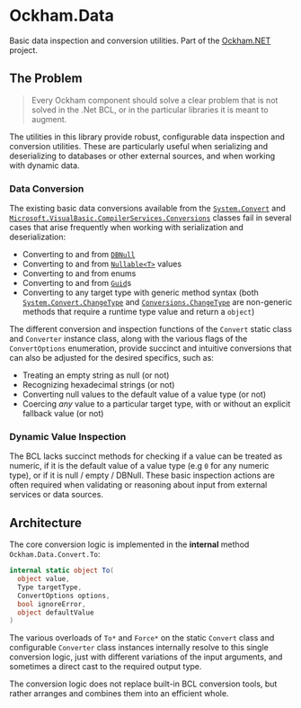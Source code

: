 # Ockham.Data
Basic data inspection and conversion utilities. Part of the [Ockham.NET](https://github.com/ockham-net/ockham.net) project.

## The Problem
> Every Ockham component should solve a clear problem that is not solved in the .Net BCL, or in the particular libraries it is meant to augment. 

The utilities in this library provide robust, configurable data inspection and conversion utilities. These are particularly useful when serializing and deserializing to databases or other external sources, and when working with dynamic data. 

### Data Conversion
The existing basic data conversions available from the [`System.Convert`](https://docs.microsoft.com/en-us/dotnet/api/system.convert) and [`Microsoft.VisualBasic.CompilerServices.Conversions`](https://docs.microsoft.com/en-us/dotnet/api/Microsoft.VisualBasic.CompilerServices.Conversions) classes fail in several cases that arise frequently when working with serialization and deserialization:

 - Converting to and from [`DBNull`](https://docs.microsoft.com/en-us/dotnet/api/system.dbnull)
 - Converting to and from [`Nullable<T>`](https://docs.microsoft.com/en-us/dotnet/api/system.nullable-1) values
 - Converting to and from enums
 - Converting to and from [`Guid`](https://docs.microsoft.com/en-us/dotnet/api/system.guid)s
 - Converting to any target type with generic method syntax (both [`System.Convert.ChangeType`](https://docs.microsoft.com/en-us/dotnet/api/system.convert.changetype) and [`Conversions.ChangeType`](https://docs.microsoft.com/en-us/dotnet/api/Microsoft.VisualBasic.CompilerServices.Conversions.ChangeType) are non-generic methods that require a runtime type value and return a `object`)
 
The different conversion and inspection functions of the `Convert` static class and `Converter` instance class, along with the various flags of the `ConvertOptions` enumeration, provide succinct and intuitive conversions that can also be adjusted for the desired specifics, such as:
  - Treating an empty string as null (or not)
  - Recognizing hexadecimal strings (or not)
  - Converting null values to the default value of a value type (or not)
  - Coercing *any* value to a particular target type, with or without an explicit fallback value (or not)
 
### Dynamic Value Inspection
The BCL lacks succinct methods for checking if a value can be treated as numeric, if it is the default value of a value type (e.g `0` for any numeric type), or if it is null / empty / DBNull. These basic inspection actions are often required when validating or reasoning about input from external services or data sources.

## Architecture

The core conversion logic is implemented in the **internal** method `Ockham.Data.Convert.To`:

```c#
internal static object To(
  object value, 
  Type targetType, 
  ConvertOptions options, 
  bool ignoreError, 
  object defaultValue
)
```

The various overloads of `To*` and `Force*` on the static `Convert` class and configurable `Converter` class instances internally resolve to this single conversion logic, just with different variations of the input arguments, and sometimes a direct cast to the required output type.

The conversion logic does not replace built-in BCL conversion tools, but rather arranges and combines them into an efficient whole. 
